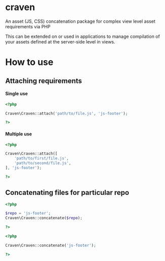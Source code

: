 # craven
An asset (JS, CSS) concatenation package for complex view level asset requirements via PHP

This can be extended on or used in applications to manage compilation of your assets defined at the server-side level in views.

# How to use

## Attaching requirements
#### Single use
```php
<?php

Craven\Craven::attach('path/to/file.js', 'js-footer');

?>
```

#### Multiple use
```php
<?php

Craven\Craven::attach([
	'path/to/first/file.js',
	'path/to/second/file.js',
], 'js-footer');

?>
```

## Concatenating files for particular repo
```php
<?php

$repo = 'js-footer';
Craven\Craven::concatenate($repo);

?>
```

```php
<?php

Craven\Craven::concatenate('js-footer');

?>
```